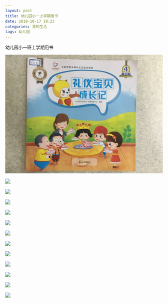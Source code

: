 ```yaml
---
layout: post
title: 幼儿园小一上学期用书
date: 2018-10-17 19:23
categories: 我的生活
tags: 幼儿园
---
```


幼儿园小一班上学期用书

![](/assets/20181017/1.jpeg)

![]({{site:url}}/assets/20181017/2.jpeg)

![]({{site:url}}/assets/20181017/3.jpeg)

![]({{site:url}}/assets/20181017/4.jpeg)

![]({{site:url}}/assets/20181017/5.jpeg)

![]({{site:url}}/assets/20181017/6.jpeg)

![]({{site:url}}/assets/20181017/7.jpeg)

![]({{site:url}}/assets/20181017/8.jpeg)

![]({{site:url}}/assets/20181017/9.jpeg)

![]({{site:url}}/assets/20181017/10.jpeg)

![]({{site:url}}/assets/20181017/11.jpeg)

![]({{site:url}}/assets/20181017/12.jpeg)

![]({{site:url}}/assets/20181017/13.jpeg)